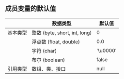 





## 成员变量的默认值

|          | 数据类型                      | 默认值   |
| -------- | ----------------------------- | -------- |
| 基本类型 | 整数 (byte, short, int, long) | 0        |
|          | 浮点数 (float, double)        | 0.0      |
|          | 字符 (char)                   | '\u0000' |
|          | 布尔 (boolean)                | false    |
| 引用类型 | 数组、类、接口                | null     |


